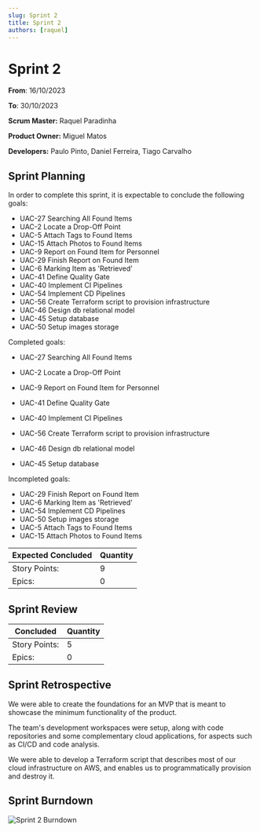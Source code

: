 ```yaml
---
slug: Sprint 2
title: Sprint 2
authors: [raquel]
---
```


# Sprint 2

**From**: 16/10/2023

**To**: 30/10/2023

**Scrum Master:** Raquel Paradinha	

**Product Owner:** Miguel Matos

**Developers:** Paulo Pinto, Daniel Ferreira, Tiago Carvalho

## Sprint Planning


In order to complete this sprint, it is expectable to conclude the following goals:

- UAC-27 Searching All Found Items
- UAC-2 Locate a Drop-Off Point
- UAC-5 Attach Tags to Found Items
- UAC-15 Attach Photos to Found Items
- UAC-9 Report on Found Item for Personnel
- UAC-29 Finish Report on Found Item
- UAC-6 Marking Item as 'Retrieved'
- UAC-41 Define Quality Gate
- UAC-40 Implement CI Pipelines
- UAC-54 Implement CD Pipelines
- UAC-56 Create Terraform script to provision infrastructure
- UAC-46 Design db relational model
- UAC-45 Setup database
- UAC-50 Setup images storage

Completed goals:

- UAC-27 Searching All Found Items
- UAC-2 Locate a Drop-Off Point


- UAC-9 Report on Found Item for Personnel
- UAC-41 Define Quality Gate
- UAC-40 Implement CI Pipelines

- UAC-56 Create Terraform script to provision infrastructure
- UAC-46 Design db relational model
- UAC-45 Setup database

Incompleted goals:

- UAC-29 Finish Report on Found Item
- UAC-6 Marking Item as 'Retrieved'
- UAC-54 Implement CD Pipelines
- UAC-50 Setup images storage
- UAC-5 Attach Tags to Found Items
- UAC-15 Attach Photos to Found Items



| Expected Concluded| Quantity |
| --- | --- |
| Story Points: | 9 |
| Epics: | 0 |


## Sprint Review


| Concluded| Quantity |
| --- | --- |
| Story Points: | 5 |
| Epics: | 0 |

## Sprint Retrospective

We were able to create the foundations for an MVP that is meant to showcase the minimum functionality of the product.

The team's development workspaces were setup, along with code repositories and some complementary cloud applications, for aspects such as CI/CD and code analysis.

We were able to develop a Terraform script that describes most of our cloud infrastructure on AWS, and enables us to programmatically provision and destroy it.

## Sprint Burndown

![Sprint 2 Burndown](https://media.discordapp.net/attachments/1153266163522994188/1168356686734561361/380661503_1014781903136453_3626506102794054539_n.png?ex=655177f5&is=653f02f5&hm=03ce9d465e1926d6a6bb50b89f4ebcf4a7fd3e38497724562ad7f00565b319f0&=&width=1346&height=806)
